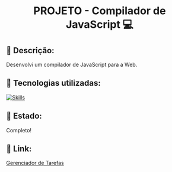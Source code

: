 <h1 align="center">PROJETO - Compilador de JavaScript 💻</h1>

## :memo: Descrição:
Desenvolvi um compilador de JavaScript para a Web.

## :wrench: Tecnologias utilizadas:
[![Skills](https://skillicons.dev/icons?i=vscode,html,css,javascript&theme=light)](https://skillicons.dev)

## 🧭 Estado:
Completo!

## 📌 Link:
<a href="https://compilador-js.vercel.app/">Gerenciador de Tarefas</a>

